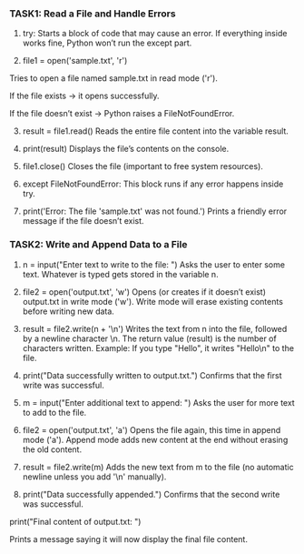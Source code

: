 ### TASK1: Read a File and Handle Errors 

1. try:
  Starts a block of code that may cause an error.
  If everything inside works fine, Python won’t run the except part.

2. file1 = open('sample.txt', 'r')

  Tries to open a file named sample.txt in read mode ('r').

  If the file exists → it opens successfully.

  If the file doesn’t exist → Python raises a FileNotFoundError.

3. result = file1.read()
  Reads the entire file content into the variable result.

4. print(result)
  Displays the file’s contents on the console.

5. file1.close()
  Closes the file (important to free system resources).

6. except FileNotFoundError:
  This block runs if any error happens inside try.

7. print('Error: The file \'sample.txt\' was not found.')
  Prints a friendly error message if the file doesn’t exist.



### TASK2: Write and Append Data to a File

1. n = input("Enter text to write to the file: ")
  Asks the user to enter some text.
  Whatever is typed gets stored in the variable n.

2. file2 = open('output.txt', 'w')
  Opens (or creates if it doesn’t exist) output.txt in write mode ('w').
  Write mode will erase existing contents before writing new data.

3. result = file2.write(n + '\n')
  Writes the text from n into the file, followed by a newline character \n.
  The return value (result) is the number of characters written.
  Example: If you type "Hello", it writes "Hello\n" to the file.

4. print("Data successfully written to output.txt.")
  Confirms that the first write was successful.

5. m = input("Enter additional text to append: ")
  Asks the user for more text to add to the file.

6. file2 = open('output.txt', 'a')
  Opens the file again, this time in append mode ('a').
  Append mode adds new content at the end without erasing the old content.

7. result = file2.write(m)
  Adds the new text from m to the file (no automatic newline unless you add '\n' manually).

8. print("Data successfully appended.")
  Confirms that the second write was successful.

print("Final content of output.txt: ")

Prints a message saying it will now display the final file content.
